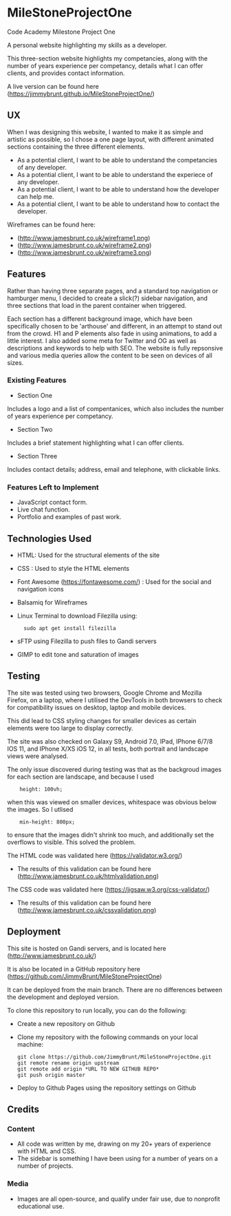 # MileStoneProjectOne

Code Academy Milestone Project One

A personal website highlighting my skills as a developer.

This three-section website highlights my competancies, along with the number of years experience per competancy, details what I can offer clients, and provides contact information.

A live version can be found here (https://jimmybrunt.github.io/MileStoneProjectOne/)

## UX

When I was designing this website, I wanted to make it as simple and artistic as possible, so I chose a one page layout, with different animated sections containing the three different elements.

- As a potential client, I want to be able to understand the competancies of any developer.
- As a potential client, I want to be able to understand the experiece of any developer.
- As a potential client, I want to be able to understand how the developer can help me.
- As a potential client, I want to be able to understand how to contact the developer.

Wireframes can be found here:

 - (http://www.jamesbrunt.co.uk/wireframe1.png)
 - (http://www.jamesbrunt.co.uk/wireframe2.png)
 - (http://www.jamesbrunt.co.uk/wireframe3.png)

## Features

Rather than having three separate pages, and a standard top navigation or hamburger menu, I decided to create a slick(?) sidebar navigation, and three sections that load in the parent container when triggered.

Each section has a different background image, which have been specifically chosen to be 'arthouse' and different, in an attempt to stand out from the crowd. H1 and P elements also fade in using animations, to add a little interest. I also added some meta for Twitter and OG as well as descriptions and keywords to help with SEO. The website is fully repsonsive and various media queries allow the content to be seen on devices of all sizes.

### Existing Features

- Section One

Includes a logo and a list of compentanices, which also includes the number of years experience per competancy.

- Section Two

Includes a brief statement highlighting what I can offer clients.

- Section Three 

Includes contact details; address, email and telephone, with clickable links.

### Features Left to Implement

- JavaScript contact form.
- Live chat function.
- Portfolio and examples of past work.

## Technologies Used

- HTML: Used for the structural elements of the site

- CSS : Used to style the HTML elements

- Font Awesome (https://fontawesome.com/) : Used for the social and navigation icons

- Balsamiq for Wireframes

- Linux Terminal to download Filezilla using: 

        sudo apt get install filezilla


- sFTP using Filezilla to push files to Gandi servers

- GIMP to edit tone and saturation of images

## Testing

The site was tested using two browsers, Google Chrome and Mozilla Firefox, on a laptop, where I utilised the DevTools in both browsers to check for compatibility issues on desktop, laptop and mobile devices. 

This did lead to CSS styling changes for smaller devices as certain elements were too large to display correctly. 

The site was also checked on Galaxy S9, Android 7.0, IPad, IPhone 6/7/8 IOS 11, and IPhone X/XS iOS 12, in all tests, both portrait and landscape views were analysed.

The only issue discovered during testing was that as the backgroud images for each section are landscape, and because I used 

        height: 100vh;

when this was viewed on smaller devices, whitespace was obvious below the images. So I utlised              
        
        min-height: 800px;
        
to ensure that the images didn't shrink too much, and additionally set the overflows to visible. This solved the problem.

The HTML code was validated here (https://validator.w3.org/)

- The results of this validation can be found here (http://www.jamesbrunt.co.uk/htmlvalidation.png)

The CSS code was validated here (https://jigsaw.w3.org/css-validator/)

- The results of this validation can be found here (http://www.jamesbrunt.co.uk/cssvalidation.png)

## Deployment

This site is hosted on Gandi servers, and is located here (http://www.jamesbrunt.co.uk/)

It is also be located in a GitHub repository here (https://github.com/JimmyBrunt/MileStoneProjectOne)

It can be deployed from the main branch. There are no differences between the development and deployed version.

To clone this repository to run locally, you can do the following:

- Create a new repository on Github
- Clone my repository with the following commands on your local machine:

    ```
    git clone https://github.com/JimmyBrunt/MileStoneProjectOne.git
    git remote rename origin upstream
    git remote add origin *URL TO NEW GITHUB REPO*
    git push origin master
    ```
    
- Deploy to Github Pages using the repository settings on Github

## Credits

### Content

- All code was written by me, drawing on my 20+ years of experience with HTML and CSS.
- The sidebar is something I have been using for a number of years on a number of projects.

### Media

- Images are all open-source, and qualify under fair use, due to nonprofit educational use.